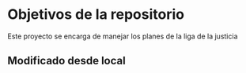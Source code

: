 # Objetivos de la repositorio

Este proyecto se encarga de manejar los planes de la liga de la justicia
## Modificado desde local
